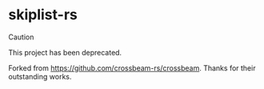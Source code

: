 # skiplist-rs

> [!CAUTION]
> This project has been deprecated.

Forked from https://github.com/crossbeam-rs/crossbeam.
Thanks for their outstanding works.
